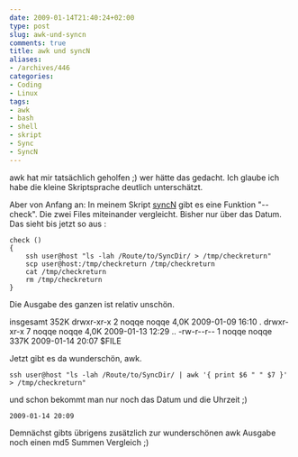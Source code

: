 ```yaml
---
date: 2009-01-14T21:40:24+02:00
type: post
slug: awk-und-syncn
comments: true
title: awk und syncN
aliases:
- /archives/446
categories:
- Coding
- Linux
tags:
- awk
- bash
- shell
- skript
- Sync
- SyncN
---
```


awk hat mir tatsächlich geholfen ;) wer hätte das gedacht. Ich glaube ich habe die kleine Skriptsprache deutlich unterschätzt.

Aber von Anfang an: In meinem Skript [syncN](http://zwetschge.org/syncN/) gibt es eine Funktion "--check". Die zwei Files miteinander vergleicht. Bisher nur über das Datum. Das sieht bis jetzt so aus :


    check ()
    {
    	ssh user@host "ls -lah /Route/to/SyncDir/ > /tmp/checkreturn"
    	scp user@host:/tmp/checkreturn /tmp/checkreturn
    	cat /tmp/checkreturn
    	rm /tmp/checkreturn
    }


Die Ausgabe des ganzen ist relativ unschön.

insgesamt 352K
drwxr-xr-x 2 noqqe noqqe 4,0K 2009-01-09 16:10 .
drwxr-xr-x 7 noqqe noqqe 4,0K 2009-01-13 12:29 ..
-rw-r--r-- 1 noqqe noqqe 337K 2009-01-14 20:07 $FILE

Jetzt gibt es da wunderschön, awk.


    ssh user@host "ls -lah /Route/to/SyncDir/ | awk '{ print $6 " " $7 }' > /tmp/checkreturn"


und schon bekommt man nur noch das Datum und die Uhrzeit ;)


    2009-01-14 20:09


Demnächst gibts übrigens zusätzlich zur wunderschönen awk Ausgabe noch einen md5 Summen Vergleich ;)
